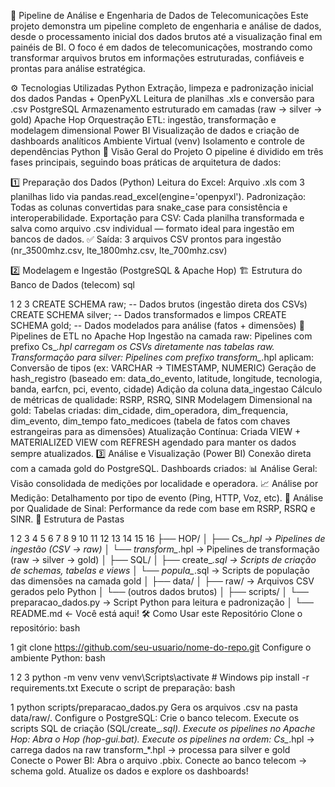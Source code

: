📡 Pipeline de Análise e Engenharia de Dados de Telecomunicações
Este projeto demonstra um pipeline completo de engenharia e análise de dados, desde o processamento inicial dos dados brutos até a visualização final em painéis de BI. O foco é em dados de telecomunicações, mostrando como transformar arquivos brutos em informações estruturadas, confiáveis e prontas para análise estratégica.

⚙️ Tecnologias Utilizadas
Python
Extração, limpeza e padronização inicial dos dados
Pandas + OpenPyXL
Leitura de planilhas
.xls
e conversão para
.csv
PostgreSQL
Armazenamento estruturado em camadas (raw → silver → gold)
Apache Hop
Orquestração ETL: ingestão, transformação e modelagem dimensional
Power BI
Visualização de dados e criação de dashboards analíticos
Ambiente Virtual (venv)
Isolamento e controle de dependências Python
🚀 Visão Geral do Projeto
O pipeline é dividido em três fases principais, seguindo boas práticas de arquitetura de dados:

1️⃣ Preparação dos Dados (Python)
Leitura do Excel:
Arquivo .xls com 3 planilhas lido via pandas.read_excel(engine='openpyxl').
Padronização:
Todas as colunas convertidas para snake_case para consistência e interoperabilidade.
Exportação para CSV:
Cada planilha transformada e salva como arquivo .csv individual — formato ideal para ingestão em bancos de dados.
✅ Saída: 3 arquivos CSV prontos para ingestão (nr_3500mhz.csv, lte_1800mhz.csv, lte_700mhz.csv) 

2️⃣ Modelagem e Ingestão (PostgreSQL & Apache Hop)
🏗️ Estrutura do Banco de Dados (telecom)
sql


1
2
3
CREATE SCHEMA raw;     -- Dados brutos (ingestão direta dos CSVs)
CREATE SCHEMA silver;  -- Dados transformados e limpos
CREATE SCHEMA gold;    -- Dados modelados para análise (fatos + dimensões)
🔄 Pipelines de ETL no Apache Hop
Ingestão na camada raw:
Pipelines com prefixo Cs_*.hpl carregam os CSVs diretamente nas tabelas raw.
Transformação para silver:
Pipelines com prefixo transform_*.hpl aplicam:
Conversão de tipos (ex: VARCHAR → TIMESTAMP, NUMERIC)
Geração de hash_registro (baseado em: data_do_evento, latitude, longitude, tecnologia, banda, earfcn, pci, evento, cidade)
Adição da coluna data_ingestao
Cálculo de métricas de qualidade: RSRP, RSRQ, SINR
Modelagem Dimensional na gold:
Tabelas criadas:
dim_cidade, dim_operadora, dim_frequencia, dim_evento, dim_tempo
fato_medicoes (tabela de fatos com chaves estrangeiras para as dimensões)
Atualização Contínua:
Criada VIEW + MATERIALIZED VIEW com REFRESH agendado para manter os dados sempre atualizados.
3️⃣ Análise e Visualização (Power BI)
Conexão direta com a camada gold do PostgreSQL.
Dashboards criados:
📊 Análise Geral: Visão consolidada de medições por localidade e operadora.
📈 Análise por Medição: Detalhamento por tipo de evento (Ping, HTTP, Voz, etc).
📶 Análise por Qualidade de Sinal: Performance da rede com base em RSRP, RSRQ e SINR.
📁 Estrutura de Pastas


1
2
3
4
5
6
7
8
9
10
11
12
13
14
15
16
├── HOP/
│   ├── Cs_*.hpl             → Pipelines de ingestão (CSV → raw)
│   └── transform_*.hpl      → Pipelines de transformação (raw → silver → gold)
│
├── SQL/
│   ├── create_*.sql         → Scripts de criação de schemas, tabelas e views
│   └── popula_*.sql         → Scripts de população das dimensões na camada gold
│
├── data/
│   ├── raw/                 → Arquivos CSV gerados pelo Python
│   └── (outros dados brutos)
│
├── scripts/
│   └── preparacao_dados.py  → Script Python para leitura e padronização
│
└── README.md                ← Você está aqui!
🛠️ Como Usar este Repositório
Clone o repositório:
bash


1
git clone https://github.com/seu-usuario/nome-do-repo.git
Configure o ambiente Python:
bash


1
2
3
python -m venv venv
venv\Scripts\activate  # Windows
pip install -r requirements.txt
Execute o script de preparação:
bash


1
python scripts/preparacao_dados.py
Gera os arquivos .csv na pasta data/raw/. 
Configure o PostgreSQL:
Crie o banco telecom.
Execute os scripts SQL de criação (SQL/create_*.sql).
Execute os pipelines no Apache Hop:
Abra o Hop (hop-gui.bat).
Execute os pipelines na ordem:
Cs_*.hpl → carrega dados na raw
transform_*.hpl → processa para silver e gold
Conecte o Power BI:
Abra o arquivo .pbix.
Conecte ao banco telecom → schema gold.
Atualize os dados e explore os dashboards!